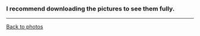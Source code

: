 ### I recommend downloading the pictures to see them fully. 
---
[Back to photos](https://github.com/byu26/IT1000/tree/master/Ireland%20Photos)